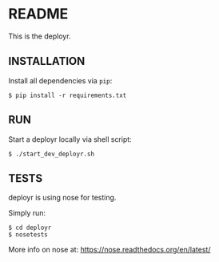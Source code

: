 README
==============================================
This is the deployr.


INSTALLATION
----------------------------------------------
Install all dependencies via `pip`:

    $ pip install -r requirements.txt


RUN
----------------------------------------------
Start a deployr locally via shell script:

    $ ./start_dev_deployr.sh


TESTS
----------------------------------------------
deployr is using nose for testing.

Simply run:

    $ cd deployr
    $ nosetests


More info on nose at:
https://nose.readthedocs.org/en/latest/
